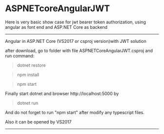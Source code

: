 # ASPNETcoreAngularJWT

Here is very basic show case for jwt bearer token authorization, using angular as font end and ASP.NET Core as backend

************************************************************
Angular in ASP.NET Core (VS2017 or csproj version)with JWT solution

after download, go to folder with file ASPNETCoreAngularJWT.csproj and run command:

   >dotnet restore
   
   >npm install
   
   >npm start
   
Finally start dotnet and browser http://localhost:5000 by

   >dotnet run
   
And do not forget to run "npm start" after modify any typescript files.

Also it can be opened by VS2017

********************************












